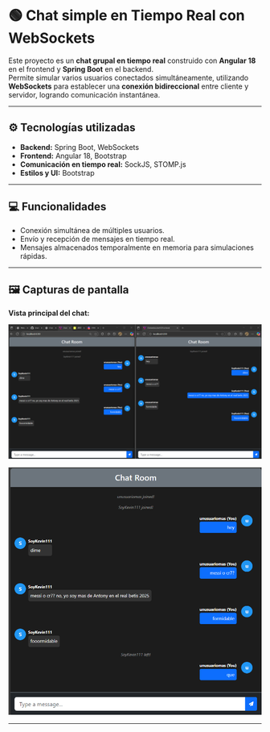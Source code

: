 # 🟢 Chat simple en Tiempo Real con WebSockets

Este proyecto es un **chat grupal en tiempo real** construido con **Angular 18** en el frontend y **Spring Boot** en el backend.  
Permite simular varios usuarios conectados simultáneamente, utilizando **WebSockets** para establecer una **conexión bidireccional** entre cliente y servidor, logrando comunicación instantánea.

---

## ⚙️ Tecnologías utilizadas

- **Backend:** Spring Boot, WebSockets
- **Frontend:** Angular 18, Bootstrap
- **Comunicación en tiempo real:** SockJS, STOMP.js
- **Estilos y UI:** Bootstrap

---

## 💻 Funcionalidades

- Conexión simultánea de múltiples usuarios.
- Envío y recepción de mensajes en tiempo real.
- Mensajes almacenados temporalmente en memoria para simulaciones rápidas.

---

## 🖼 Capturas de pantalla

**Vista principal del chat:**

![Chat principal](./src/main/resources/static/img/img1.png)

![Mensajes en tiempo real](./src/main/resources/static/img/img2.png)

---

